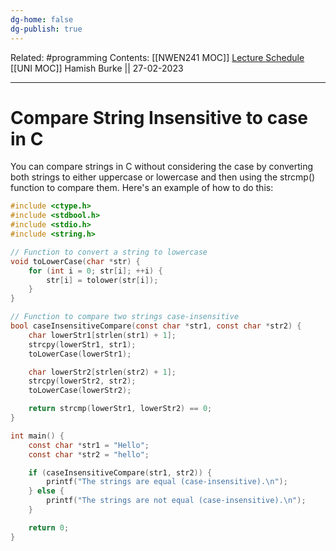 ```yaml
---
dg-home: false
dg-publish: true
---
```

Related: #programming 
Contents: [[NWEN241 MOC]]
[Lecture Schedule](https://ecs.wgtn.ac.nz/Courses/NWEN241_2023T1/LectureSchedule)
[[UNI MOC]]
Hamish Burke || 27-02-2023
***

# Compare String Insensitive to case in C

You can compare strings in C without considering the case by converting both strings to either uppercase or lowercase and then using the strcmp() function to compare them. Here's an example of how to do this:

```c
#include <ctype.h>
#include <stdbool.h>
#include <stdio.h>
#include <string.h>

// Function to convert a string to lowercase
void toLowerCase(char *str) {
    for (int i = 0; str[i]; ++i) {
        str[i] = tolower(str[i]);
    }
}

// Function to compare two strings case-insensitive
bool caseInsensitiveCompare(const char *str1, const char *str2) {
    char lowerStr1[strlen(str1) + 1];
    strcpy(lowerStr1, str1);
    toLowerCase(lowerStr1);

    char lowerStr2[strlen(str2) + 1];
    strcpy(lowerStr2, str2);
    toLowerCase(lowerStr2);

    return strcmp(lowerStr1, lowerStr2) == 0;
}

int main() {
    const char *str1 = "Hello";
    const char *str2 = "hello";

    if (caseInsensitiveCompare(str1, str2)) {
        printf("The strings are equal (case-insensitive).\n");
    } else {
        printf("The strings are not equal (case-insensitive).\n");
    }

    return 0;
}
```
